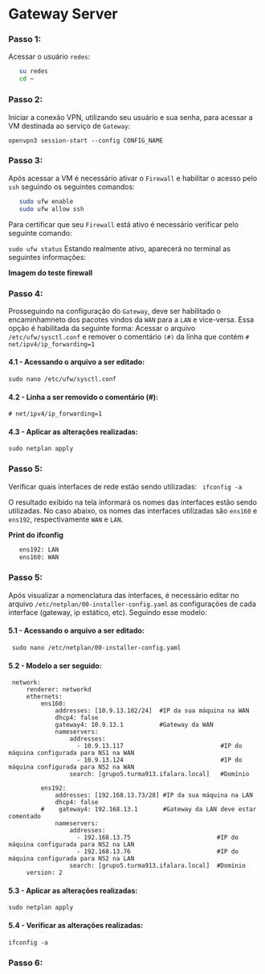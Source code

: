 # Gateway Server

 ### Passo 1:
  Acessar o usuário ``` redes ```:

   ```bash
      su redes 
      cd ~
   ```


 ### Passo 2:
   Iniciar a conexão VPN, utilizando seu usuário e sua senha, para acessar a VM destinada ao serviço de ```Gateway```:

   ``` openvpn3 session-start --config CONFIG_NAME ```

  ### Passo 3:
   Após acessar a VM é necessário ativar o ```Firewall``` e habilitar o acesso pelo ```ssh``` seguindo os seguintes comandos:

   ```bash
      sudo ufw enable
      sudo ufw allow ssh 
   ```
   Para certificar que seu ```Firewall``` está ativo é necessário verificar pelo seguinte comando:

   ``` sudo ufw status ```
   Estando realmente ativo, aparecerá no terminal as seguintes informações:

   **Imagem do teste firewall**

  ### Passo 4:
  Prosseguindo na configuração do ```Gateway```, deve ser habilitado o encaminhamneto dos pacotes vindos da ```WAN``` para a ```LAN``` e vice-versa. Essa opção é habilitada da seguinte forma: Acessar o arquivo ```/etc/ufw/sysctl.conf``` e remover o comentário ```(#)``` da linha que contém ```# net/ipv4/ip_forwarding=1```
  
  #### 4.1 - Acessando o arquivo a ser editado:
  ``` sudo nano /etc/ufw/sysctl.conf ```
  #### 4.2 - Linha a ser removido o comentário (#):
  ```# net/ipv4/ip_forwarding=1```
  #### 4.3 - Aplicar as alterações realizadas:
  ``` sudo netplan apply ```
  
  ### Passo 5:
  Verificar quais interfaces de rede estão sendo utilizadas:
  ``` ifconfig -a```
    
  O resultado exibido na tela informará os nomes das interfaces estão sendo utilizadas. No caso abaixo, os nomes das interfaces utilizadas são ```ens160``` e ```ens192```, respectivamente ```WAN``` e ```LAN```.
  
   **Print do ifconfig**
   
   ```bash
      ens192: LAN
      ens160: WAN
   ```
 ### Passo 5:
 Após visualizar a nomenclatura das interfaces, é necessário editar no arquivo ```/etc/netplan/00-installer-config.yaml``` as configurações de cada interface (gateway, ip estático, etc). Seguindo esse modelo:
 
  #### 5.1 - Acessando o arquivo a ser editado:
  ``` sudo nano /etc/netplan/00-installer-config.yaml```
  #### 5.2 - Modelo a ser seguido:
  ```                     
   network:
       renderer: networkd
       ethernets:
           ens160:
               addresses: [10.9.13.102/24]  #IP da sua máquina na WAN
               dhcp4: false
               gateway4: 10.9.13.1          #Gateway da WAN
               nameservers:
                   addresses:
                     - 10.9.13.117                           #IP do máquina configurada para NS1 na WAN
                     - 10.9.13.124                           #IP do máquina configurada para NS2 na WAN
                   search: [grupo5.turma913.ifalara.local]   #Domínio 

           ens192:
               addresses: [192.168.13.73/28] #IP da sua máquina na LAN
               dhcp4: false
           #    gateway4: 192.168.13.1       #Gateway da LAN deve estar comentado
               nameservers:
                   addresses:
                     - 192.168.13.75                        #IP do máquina configurada para NS2 na LAN
                     - 192.168.13.76                        #IP do máquina configurada para NS2 na LAN
                   search: [grupo5.turma913.ifalara.local]  #Domínio
       version: 2
```
  #### 5.3 - Aplicar as alterações realizadas:
  ``` sudo netplan apply ```
  #### 5.4 - Verificar as alterações realizadas:
  ``` ifconfig -a ```
  
 ### Passo 6:
 
